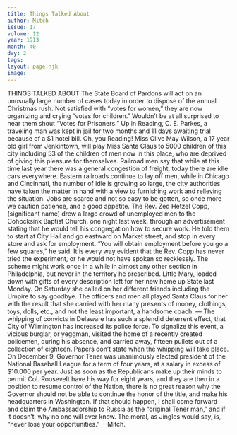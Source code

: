 ```yaml
---
title: Things Talked About
author: Mitch
issue: 17
volume: 12
year: 1913
month: 40
day: 2
tags:
layout: page.njk
image:
---
```

THINGS TALKED ABOUT    The State Board of Pardons will act on an unusually large number of cases today in order to dispose of the annual Christmas rush.    Not satisfied with “votes for women,” they are now organizing and crying “votes for children.” Wouldn’t be at all surprised to hear them shout “Votes for Prisoners.”    Up in Reading, C. E. Parkes, a traveling man was kept in jail for two months and 11 days awaiting trial because of a $1 hotel bill. Oh, you Reading!    Miss Olive May Wilson, a 17 year old girl from Jenkintown, will play Miss Santa Claus to 5000 children of this city including 53 of the children of men now in this place, who are deprived of giving this pleasure for themselves.    Railroad men say that while at this time last year there was a general congestion of freight, today there are idle cars everywhere. Eastern railroads continue to lay off men, while in Chicago and Cincinnati, the number of idle is growing so large, the city authorities have taken the matter in hand with a view to furnishing work and relieving the situation.    Jobs are scarce and not so easy to be gotten, so once more we caution patience, and a good appetite.    The Rev. Zed Hetzel Copp, (significant name) drew a large crowd of unemployed men to the Cohocksink Baptist Church, one night last week, through an advertisement stating that he would tell his congregation how to secure work.    He told them to start at City Hall and go eastward on Market street, and stop in every store and ask for employment. “You will obtain employment before you go a few squares,” he said.    It is every way evident that the Rev. Copp has never tried the experiment, or he would not have spoken so recklessly. The scheme might work once in a while in almost any other section in Philadelphia, but never in the territory he prescribed.    Little Mary, loaded down with gifts of every description left for her new home up State last Monday. On Saturday she called on her different friends including the Umpire to say goodbye.    The officers and men all played Santa Claus for her with the result that she carried with her many presents of money, clothings, toys, dolls, etc., and not the least important, a handsome coach. —   The whipping of convicts in Delaware has such a splendid deterrent effect, that City of Wilmington has increased its police force. To signalize this event, a vicious burglar, or yeggman, visited the home of a recently created policemen, during his absence, and carried away, fifteen pullets out of a collection of eighteen. Papers don’t state when the whipping will take place.    On December 9, Governor Tener was unanimously elected president of the National Baseball League for a term of four years, at a salary in excess of $10.000 per year.    Just as soon as the Republicans make up their minds to permit Col. Roosevelt have his way for eight years, and they are then in a position to resume control of the Nation, there is no great reason why the Governor should not be able to continue the honor of the title, and make his headquarters in Washington. If that should happen, I shall come forward and claim the Ambassadorship to Russia as the “original Tener man,” and if it doesn’t, why no one will ever know. The moral, as Jingles would say, is, “never lose your opportunities.” —Mitch. 
